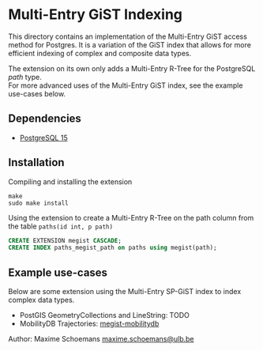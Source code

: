 Multi-Entry GiST Indexing
=========================

This directory contains an implementation of the Multi-Entry GiST access method for Postgres.
It is a variation of the GiST index that allows for more efficient indexing of
complex and composite data types.

The extension on its own only adds a Multi-Entry R-Tree for the PostgreSQL *path* type.\
For more advanced uses of the Multi-Entry GiST index, see the example use-cases below.

Dependencies
------------
- [PostgreSQL 15](https://www.postgresql.org/)

Installation
------------
Compiling and installing the extension
```
make
sudo make install
```

Using the extension to create a Multi-Entry R-Tree on the path column from the table `paths(id int, p path)`
```sql
CREATE EXTENSION megist CASCADE;
CREATE INDEX paths_megist_path on paths using megist(path);
```

Example use-cases
-----------------

Below are some extension using the Multi-Entry SP-GiST index to index complex data types.

  * PostGIS GeometryCollections and LineString: TODO
  * MobilityDB Trajectories: [megist-mobilitydb](megist/megist-mobilitydb#readme)


Author:
	Maxime Schoemans	<maxime.schoemans@ulb.be>
